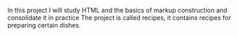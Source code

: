 In this project I will study HTML and the basics of markup construction and consolidate it in practice
The project is called recipes, it contains recipes for preparing certain dishes.